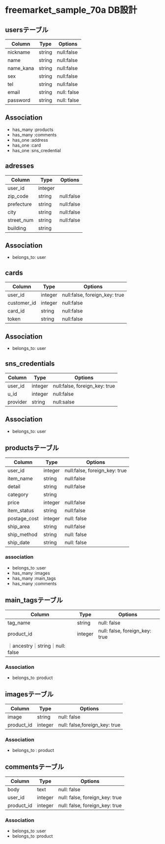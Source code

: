 
# freemarket_sample_70a DB設計
## usersテーブル
|Column|Type|Options|
|------|----|-------|
|nickname|string|null:false|
|name|string|null:false|
|name_kana|string|null:false|
|sex|string|null:false|
|tel|string|null:false|
|email|string|null: false|
|password|string|null: false|
## Association
- has_many :products
- has_many :comments
- has_one :address
- has_one :card
- has_one :sns_credential

## adresses
|Column|Type|Options|
|------|----|-------|
|user_id|integer||null:false, foreign_key: true|
|zip_code|string|null:false|
|prefecture|string|null:false|
|city|string|null:false|
|street_num|string|null:false|
|building|string|  |
## Association
- belongs_to: user

## cards
|Column|Type|Options|
|------|----|-------|
|user_id|integer|null:false, foreign_key: true|
|customer_id|integer|null:false|
|card_id|string|null:false|
|token|string|null:false|
## Association
- belongs_to: user


## sns_credentials
|Column|Type|Options|
|------|----|-------|
|user_id|integer|null:false, foreign_key: true|
|u_id|integer|null:false|
|provider|string|null:salse|
## Association
- belongs_to: user

## productsテーブル
|Column|Type|Options|
|------|----|-------|
|user_id|integer|null:false, foreign_key: true|
|item_name|string|null:false|
|detail|string|null:false|
|category|string||
|price|integer|null:false|
|item_status|string|null:false|
|postage_cost|integer|null: false|
|ship_area|string|null:false|
|ship_method|string|null: false|
|ship_date|string|null: false|

### association
- belongs_to :user
- has_many :images
- has_many :main_tags
- has_many :comments

## main_tagsテーブル
|Column|Type|Options|
|------|----|-------|
|tag_name|string|null: false|
|product_id|integer|null: false, foreign_key: true|
｜ancestry｜string｜null: false|
### Association
- belongs_to :product
<!-- ancestryというgemを用いる。 -->


##  imagesテーブル
|Column|Type|Options|
|------|----|-------|
|image|string|null: false|
|product_id|integer|null: false,foreign_key: true|
### Association
- belongs_to : product

## commentsテーブル
|Column|Type|Options|
|------|----|-------|
|body|text|null: false|
|user_id|integer|null: false, foreign_key: true|
|product_id|integer|null: false, foreign_key: true|
### Association
- belongs_to :user
- belongs_to :product

